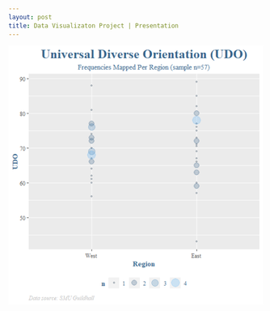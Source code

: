 ```yaml
---
layout: post
title: Data Visualizaton Project | Presentation
---
```

![BubblePlotGraphDataViz](/images/BubblePlotGraphDataViz.png)
